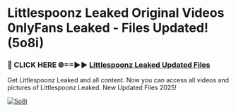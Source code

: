 # Littlespoonz Leaked Original Videos 0nlyFans Leaked - Files Updated! (5o8i)

<h3>🔴 CLICK HERE 🌐==►► <a href="https://tinyurl.com/2jnfzry5" rel="nofollow">Littlespoonz Leaked Updated Files</a></h3>

Get Littlespoonz Leaked and all content. Now you can access all videos and pictures of Littlespoonz Leaked. New Updated Files 2025!

[![5o8i](https://i.imgur.com/GyGTBgg.gif)](https://tinyurl.com/2jnfzry5)
